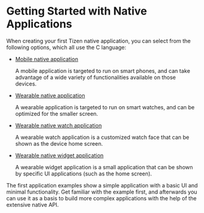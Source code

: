 Getting Started with Native Applications
========================================

When creating your first Tizen native application, you can select from
the following options, which all use the C language:

-   [Mobile native application](mobile/first-app-mn.md)

    A mobile application is targeted to run on smart phones, and can
    take advantage of a wide variety of functionalities available on
    those devices.

- [Wearable native application](wearable/first-app-wn.md)

    A wearable application is targeted to run on smart watches, and can
    be optimized for the smaller screen.

- [Wearable native watch
    application](wearable-watch/first-app-watch-wn.md)

    A wearable watch application is a customized watch face that can be
    shown as the device home screen.

- [Wearable native widget
    application](wearable-widget/first-app-widget-wn.md)

    A wearable widget application is a small application that can be
    shown by specific UI applications (such as the home screen).

The first application examples show a simple application with a basic UI
and minimal functionality. Get familiar with the example first, and
afterwards you can use it as a basis to build more complex applications
with the help of the extensive native API.
